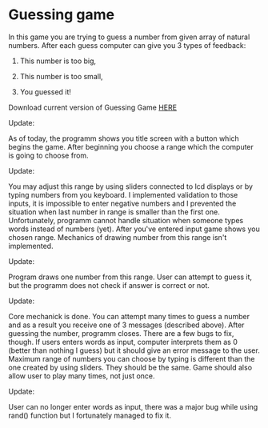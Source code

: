 # Guessing game

In this game you are trying to guess a number from given array of natural numbers. After each guess computer can give you 3 types of feedback:

1) This number is too big,

2) This number is too small,

3) You guessed it!

Download current version of Guessing Game [HERE](https://github.com/AdrianSuliga/Simple_Games/releases/tag/guessing_game_3)

Update:

  As of today, the programm shows you title screen with a button which begins the game. After beginning you choose a range which the computer is going to choose from.

Update:

  You may adjust this range by using sliders connected to lcd displays or by typing numbers from you keyboard. I implemented validation to those inputs, it is impossible
to enter negative numbers and I prevented the situation when last number in range is smaller than the first one. Unfortunately, programm cannot handle situation when 
someone types words instead of numbers (yet).
  After you've entered input game shows you chosen range. Mechanics of drawing number from this range isn't implemented.

Update:

  Program draws one number from this range. User can attempt to guess it, but the programm does not check if answer is correct or not.
  
Update:

  Core mechanick is done. You can attempt many times to guess a number and as a result you receive one of 3 messages (described above). After guessing the number,
  programm closes. There are a few bugs to fix, though. If users enters words as input, computer interprets them as 0 (better than nothing I guess) but it should give an
  error message to the user. Maximum range of numbers you can choose by typing is different than the one created by using sliders. They should be the same. Game should
  also allow user to play many times, not just once. 
  
Update:

  User can no longer enter words as input, there was a major bug while using rand() function but I fortunately managed to fix it.
